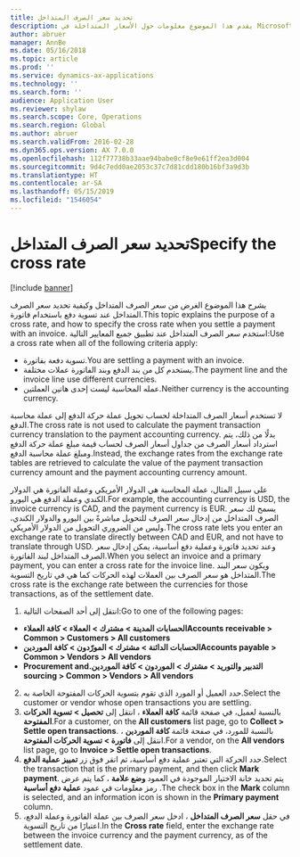 ```yaml
---
title: تحديد سعر الصرف المتداخل
description: يقدم هذا الموضوع معلومات حول الأسعار المتداخلة في Microsoft Dynamics 365 for Finance and Operations.
author: abruer
manager: AnnBe
ms.date: 05/16/2018
ms.topic: article
ms.prod: ''
ms.service: dynamics-ax-applications
ms.technology: ''
ms.search.form: ''
audience: Application User
ms.reviewer: shylaw
ms.search.scope: Core, Operations
ms.search.region: Global
ms.author: abruer
ms.search.validFrom: 2016-02-28
ms.dyn365.ops.version: AX 7.0.0
ms.openlocfilehash: 112f77738b33aae94babe0cf8e9e61ff2ea3d004
ms.sourcegitcommit: 9d4c7edd0ae2053c37c7d81cdd180b16bf3a9d3b
ms.translationtype: HT
ms.contentlocale: ar-SA
ms.lasthandoff: 05/15/2019
ms.locfileid: "1546054"
---
```

# <a name="specify-the-cross-rate"></a><span data-ttu-id="08b04-103">تحديد سعر الصرف المتداخل</span><span class="sxs-lookup"><span data-stu-id="08b04-103">Specify the cross rate</span></span>

[!include [banner](../includes/banner.md)]

<span data-ttu-id="08b04-104">يشرح هذا الموضوع الغرض من سعر الصرف المتداخل وكيفية تحديد سعر الصرف المتداخل عند تسوية دفع باستخدام فاتورة.</span><span class="sxs-lookup"><span data-stu-id="08b04-104">This topic explains the purpose of a cross rate, and how to specify the cross rate when you settle a payment with an invoice.</span></span> <span data-ttu-id="08b04-105">استخدم سعر الصرف المتداخل عند تطبيق جميع المعايير التالية:</span><span class="sxs-lookup"><span data-stu-id="08b04-105">Use a cross rate when all of the following criteria apply:</span></span> 
-   <span data-ttu-id="08b04-106">تسوية دفعة بفاتورة.</span><span class="sxs-lookup"><span data-stu-id="08b04-106">You are settling a payment with an invoice.</span></span> 
-   <span data-ttu-id="08b04-107">يستخدم كل من بند الدفع وبند الفاتورة عملات مختلفة.</span><span class="sxs-lookup"><span data-stu-id="08b04-107">The payment line and the invoice line use different currencies.</span></span> 
-   <span data-ttu-id="08b04-108">عمله المحاسبة ليست إحدى هاتين العملتين.</span><span class="sxs-lookup"><span data-stu-id="08b04-108">Neither currency is the accounting currency.</span></span> 

<span data-ttu-id="08b04-109">لا تستخدم أسعار الصرف المتداخلة لحساب تحويل عملة حركة الدفع إلى عملة محاسبة الدفع.</span><span class="sxs-lookup"><span data-stu-id="08b04-109">The cross rate is not used to calculate the payment transaction currency translation to the payment accounting currency.</span></span> <span data-ttu-id="08b04-110">بدلًا من ذلك، يتم استرداد أسعار الصرف من جداول أسعار الصرف لحساب قيمة مبلغ عملة حركة الدفع ومبلغ عملة محاسبة الدفع.</span><span class="sxs-lookup"><span data-stu-id="08b04-110">Instead, the exchange rates from the exchange rate tables are retrieved to calculate the value of the payment transaction currency amount and the payment accounting currency amount.</span></span> 

<span data-ttu-id="08b04-111">على سبيل المثال، عملة المحاسبة هي الدولار الأمريكي وعملة الفاتورة هي الدولار الكندي وعملة الدفع هي اليورو.</span><span class="sxs-lookup"><span data-stu-id="08b04-111">For example, the accounting currency is USD, the invoice currency is CAD, and the payment currency is EUR.</span></span> <span data-ttu-id="08b04-112">يسمح لك سعر الصرف المتداخل من إدخال سعر الصرف للتحويل مباشرةً بين اليورو والدولار الكندي، وليس من الضروري التحويل من الدولار الأمريكي.</span><span class="sxs-lookup"><span data-stu-id="08b04-112">The cross rate lets you enter an exchange rate to translate directly between CAD and EUR, and not have to translate through USD.</span></span> <span data-ttu-id="08b04-113">وعند تحديد فاتورة وعملية دفع أساسية، يمكن إدخال سعر الصرف المتداخل لبند الفاتورة.</span><span class="sxs-lookup"><span data-stu-id="08b04-113">When you select an invoice and a primary payment, you can enter a cross rate for the invoice line.</span></span> <span data-ttu-id="08b04-114">ويكون سعر البند المتداخل هو سعر الصرف بين العملات لهذه الحركات كما هي في تاريخ التسوية.</span><span class="sxs-lookup"><span data-stu-id="08b04-114">The cross rate is the exchange rate between the currencies for those transactions, as of the settlement date.</span></span>

1.  <span data-ttu-id="08b04-115">انتقل إلى أحد الصفحات التالية:</span><span class="sxs-lookup"><span data-stu-id="08b04-115">Go to one of the following pages:</span></span>
- <span data-ttu-id="08b04-116">**الحسابات المدينة > مشترك > العملاء > كافة العملاء**</span><span class="sxs-lookup"><span data-stu-id="08b04-116">**Accounts receivable > Common > Customers > All customers**</span></span> 
- <span data-ttu-id="08b04-117">**الحسابات الدائنة > مشترك > المورّدون‬ > كافة الموردين**</span><span class="sxs-lookup"><span data-stu-id="08b04-117">**Accounts payable > Common > Vendors > All vendors**</span></span> 
- <span data-ttu-id="08b04-118">**‏‫التدبير والتوريد > مشترك > الموردون > كافة الموردين‏‫.**</span><span class="sxs-lookup"><span data-stu-id="08b04-118">**Procurement and sourcing > Common > Vendors > All vendors**</span></span>
2.  <span data-ttu-id="08b04-119">حدد العميل أو المورد الذي تقوم بتسوية الحركات المفتوحة الخاصة به.</span><span class="sxs-lookup"><span data-stu-id="08b04-119">Select the customer or vendor whose open transactions you are settling.</span></span> 
3.  <span data-ttu-id="08b04-120">بالنسبة لعميل، في صفحة قائمة **كافة العملاء** ، انتقل إلى **تحصيل > تسوية الحركات المفتوحة**.</span><span class="sxs-lookup"><span data-stu-id="08b04-120">For a customer, on the **All customers** list page, go to **Collect > Settle open transactions**.</span></span> <span data-ttu-id="08b04-121">بالنسبة للمورد، في صفحة قائمة **كافة الموردين** ، انتقل إلى **فاتورة > تسوية الحركات المفتوحة**.</span><span class="sxs-lookup"><span data-stu-id="08b04-121">For a vendor, on the **All vendors** list page, go to **Invoice > Settle open transactions**.</span></span> 
4.  <span data-ttu-id="08b04-122">حدد الحركة التي تعتبر عملية دفع أساسية، ثم انقر فوق زر **تمييز عملية الدفع**.</span><span class="sxs-lookup"><span data-stu-id="08b04-122">Select the transaction that is the primary payment, and then click **Mark payment**.</span></span> <span data-ttu-id="08b04-123">يتم تحديد خانة الاختيار الموجودة في العمود **وضع علامة** ، كما يتم عرض رمز معلومات في عمود **عملية دفع أساسية** .</span><span class="sxs-lookup"><span data-stu-id="08b04-123">The check box in the **Mark** column is selected, and an information icon is shown in the **Primary payment** column.</span></span> 
5.  <span data-ttu-id="08b04-124">في حقل **سعر الصرف المتداخل** ، ادخل سعر الصرف بين عملة الفاتورة وعملة الدفع، اعتبارًا من تاريخ التسوية.</span><span class="sxs-lookup"><span data-stu-id="08b04-124">In the **Cross rate** field, enter the exchange rate between the invoice currency and the payment currency, as of the settlement date.</span></span> 
